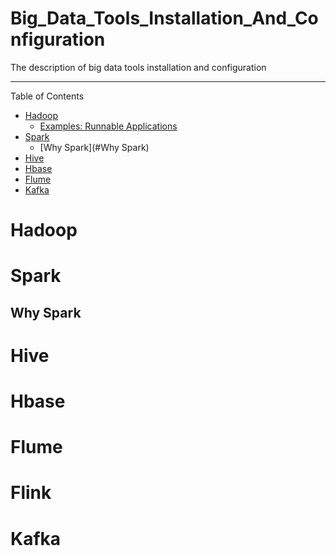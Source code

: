 # Big_Data_Tools_Installation_And_Configuration
The description of big data tools installation and configuration


---
Table of Contents

* [Hadoop](#Hadoop)
    * [Examples: Runnable Applications](#examples-apps)
* [Spark](#Spark)
    * [Why Spark](#Why Spark)
* [Hive](#Hive)
* [Hbase](#Hbase)
* [Flume](#Flume)
* [Kafka](#Kafka)

# Hadoop


# Spark
## Why Spark
# Hive

# Hbase

# Flume

# Flink

# Kafka

